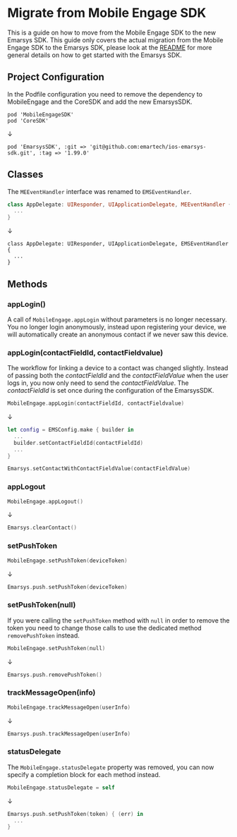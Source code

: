 # Migrate from Mobile Engage SDK

This is a guide on how to move from the Mobile Engage SDK to the new Emarsys SDK. This guide only covers the actual migration from the Mobile Engage SDK to the Emarsys SDK, please look at the [README](README.md) for more general details on how to get started with the Emarsys SDK.

## Project Configuration

In the Podfile configuration you need to remove the dependency to MobileEngage and the CoreSDK and add the new EmarsysSDK.

```
pod 'MobileEngageSDK'
pod 'CoreSDK'
```
↓
```
pod 'EmarsysSDK', :git => 'git@github.com:emartech/ios-emarsys-sdk.git', :tag => '1.99.0'
```

## Classes

The `MEEventHandler` interface was renamed to `EMSEventHandler`.

```swift
class AppDelegate: UIResponder, UIApplicationDelegate, MEEventHandler {
  ...
}
```
↓
```
class AppDelegate: UIResponder, UIApplicationDelegate, EMSEventHandler {
  ...
}
```

## Methods

### appLogin()

A call of `MobileEngage.appLogin` without parameters is no longer necessary. You no longer login anonymously, instead upon registering your device, we will automatically create an anonymous contact if we never saw this device.

### appLogin(contactFieldId, contactFieldvalue)

The workflow for linking a device to a contact was changed slightly. Instead of passing both the *contactFieldId* and the *contactFieldValue* when the user logs in, you now only need to send the *contactFieldValue*. The *contactFieldId* is set once during the configuration of the EmarsysSDK.

```swift
MobileEngage.appLogin(contactFieldId, contactFieldvalue)
```
↓
```swift
let config = EMSConfig.make { builder in
  ...
  builder.setContactFieldId(contactFieldId)
  ...
}

Emarsys.setContactWithContactFieldValue(contactFieldValue)
```

### appLogout

```swift
MobileEngage.appLogout()
```
↓
```swift
Emarsys.clearContact()
```

### setPushToken

```swift
MobileEngage.setPushToken(deviceToken)
```
↓
```swift
Emarsys.push.setPushToken(deviceToken)
```

### setPushToken(null)

If you were calling the `setPushToken` method with `null` in order to remove the token you need to change those calls to use the dedicated method `removePushToken` instead.

```swift
MobileEngage.setPushToken(null)
```
↓
```swift
Emarsys.push.removePushToken()
```

### trackMessageOpen(info)

```swift
MobileEngage.trackMessageOpen(userInfo)
```
↓
```swift
Emarsys.push.trackMessageOpen(userInfo)
```

### statusDelegate

The `MobileEngage.statusDelegate` property was removed, you can now specify a completion block for each method instead.

```swift
MobileEngage.statusDelegate = self
```
↓
```swift
Emarsys.push.setPushToken(token) { (err) in
  ...
}
```
